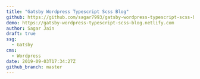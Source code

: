 ```yaml
---
title: "Gatsby Wordpress Typescript Scss Blog"
github: https://github.com/sagar7993/gatsby-wordpress-typescript-scss-blog
demo: https://gatsby-wordpress-typescript-scss-blog.netlify.com
author: Sagar Jain
draft: true
ssg:
  - Gatsby
cms:
  - Wordpress
date: 2019-09-03T17:34:27Z
github_branch: master
---
```

